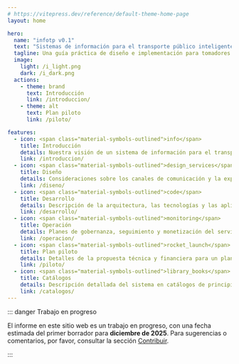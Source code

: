 ```yaml
---
# https://vitepress.dev/reference/default-theme-home-page
layout: home

hero:
  name: "infotp v0.1"
  text: "Sistemas de información para el transporte público inteligente"
  tagline: Una guía práctica de diseño e implementación para tomadores de decisiones.
  image:
    light: /i_light.png
    dark: /i_dark.png
  actions:
    - theme: brand
      text: Introducción
      link: /introduccion/
    - theme: alt
      text: Plan piloto
      link: /piloto/

features:
  - icon: <span class="material-symbols-outlined">info</span>
    title: Introducción
    details: Nuestra visión de un sistema de información para el transporte público inteligente.
    link: /introduccion/
  - icon: <span class="material-symbols-outlined">design_services</span>
    title: Diseño
    details: Consideraciones sobre los canales de comunicación y la experiencia del usuario.
    link: /diseno/
  - icon: <span class="material-symbols-outlined">code</span>
    title: Desarrollo
    details: Descripción de la arquitectura, las tecnologías y las aplicaciones para el sistema.
    link: /desarrollo/
  - icon: <span class="material-symbols-outlined">monitoring</span>
    title: Operación
    details: Planes de gobernanza, seguimiento y monetización del servicio, entre otros.
    link: /operacion/
  - icon: <span class="material-symbols-outlined">rocket_launch</span>
    title: Plan piloto
    details: Detalles de la propuesta técnica y financiera para un plan piloto del sistema.
    link: /piloto/
  - icon: <span class="material-symbols-outlined">library_books</span>
    title: Catálogos
    details: Descripción detallada del sistema en catálogos de principios, tecnologías y otros.
    link: /catalogos/
---
```


::: danger Trabajo en progreso

El informe en este sitio web es un trabajo en progreso, con una fecha estimada del primer borrador para **diciembre de 2025**. Para sugerencias o comentarios, por favor, consultar la sección [Contribuir](contribuir.md).

:::
